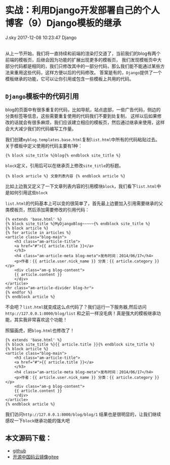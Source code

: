 <div class="blog-article">
<h1 class="title">实战：利用Django开发部署自己的个人博客（9）Django模板的继承</h1>
<span class="author">J.sky</span>
<span class="time">2017-12-08 10:23:47</span>
<span class="tag">Django</span>
</div>
</br>

从上一节开始，我们将一直持续和前端的渲染打交道了，当前我们的blog有两个前端的模板页，后继会因为功能的扩展出现更多的模板页，
我们发现模板页中大部分代码都是相同的，我们只修改其中的一部分代码，那么我们能不能通过某些方法来重用这些代码，这样方便以后的代码修改。
答案是有的，`Django`提供了一个模板继承的功能，它可以让你引用或包含一些模板上共用的代码。

## `Django`模板中的代码引用

blog的页面中有很多重复的代码，比如导航，站点底部，一些广告代码，侧边的分类标签等信息，这些需要重复使用的代码我们不要到处复制，
这样以后如果修改的话就会有很多麻烦，我们应该建立相应的模板页，然后通过继承来使用，这样会大大减少我们的代码编写工作量。

我们创建`myblog.templates.base.html`复制`list.html`中所有的代码粘贴过去。
关于模板中定义使用的代码主要有1种：

    {% block site_title %}blog{% endblock site_title %}

`block`定义，引用后可以在继承页上修改`site_title`的标题。

    {% block article %} 文章列表内容 {% endblock article %}

比如上边我又定义了一下文章列表内容的引用模块`block`，我们看下`list.html`中是如何引用这些`block`

`list.html`的代码基本上可以变的很简单了，首先最上边要加入引用需要继承的父类模板页，然后添加需要修改的引用代码：

    {% extends 'base.html' %}
    {% block site_title %}MyDjangoBlog~~~~~{% endblock site_title %}
    {% block article %} 
    {% for article in articles %}
    <article class="blog-main">
        <h3 class="am-article-title">
        <a href="#">{{ article.title }}</a>
        </h3>
        <h4 class="am-article-meta blog-meta">发布时间：2014/06/17</h4>
        <p>作者：{{ article.user.nick_name }} 分类：{{ article.category }}</p>
        <div class="am-g blog-content">
        {{ article.content }}
        </div>
    </article>
    <hr class="am-article-divider blog-hr">
    {% endfor %}
    {% endblock article %}

不会吧？`list.html`就变成这么点代码了？我们运行一下服务器,然后访问`http://127.0.0.1:8000/blog/list`
和之前一样没毛病！真是强大的模板继承功能，其实我非常喜欢这个功能！

照猫画虎，把`blog.html`也修改了！

    {% extends 'base.html' %}
    {% block site_title %}{{ article.title }}{% endblock site_title %}
    {% block article %} 
    <article class="blog-main">
        <h3 class="am-article-title">
        <a href="#">{{ article.title }}</a>
        </h3>
        <h4 class="am-article-meta blog-meta">发布时间：2014/06/17</h4>
        <p>作者：{{ article.user.nick_name }} 分类：{{ article.category }}</p>
        <div class="am-g blog-content">
        {{ article.content }}
        </div>
    </article>
    {% endblock article %}

我们访问`http://127.0.0.1:8000/blog/blog/1` 结果也是很明显的，让我们继续感叹一下`block`继承功能的强大吧

## 本文源码下载：

+ [github](https://github.com/bosichong/17python.com/tree/master/Django)
+ [开源中国码云镜像gitee](https://gitee.com/J_Sky/17python.com/tree/master/Django)